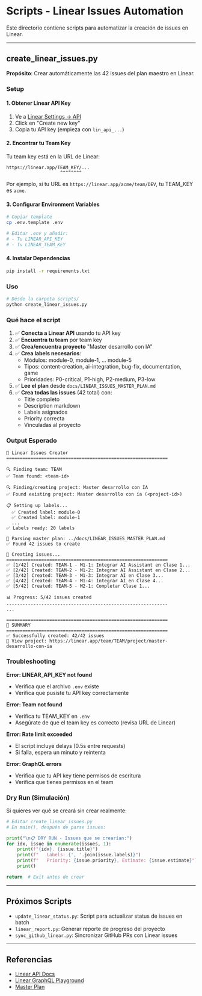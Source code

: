 # Scripts - Linear Issues Automation

Este directorio contiene scripts para automatizar la creación de issues en Linear.

---

## create_linear_issues.py

**Propósito**: Crear automáticamente las 42 issues del plan maestro en Linear.

### Setup

#### 1. Obtener Linear API Key

1. Ve a [Linear Settings → API](https://linear.app/settings/api)
2. Click en "Create new key"
3. Copia tu API key (empieza con `lin_api_...`)

#### 2. Encontrar tu Team Key

Tu team key está en la URL de Linear:
```
https://linear.app/TEAM_KEY/...
                    ^^^^^^^^
```

Por ejemplo, si tu URL es `https://linear.app/acme/team/DEV`, tu TEAM_KEY es `acme`.

#### 3. Configurar Environment Variables

```bash
# Copiar template
cp .env.template .env

# Editar .env y añadir:
# - Tu LINEAR_API_KEY
# - Tu LINEAR_TEAM_KEY
```

#### 4. Instalar Dependencias

```bash
pip install -r requirements.txt
```

### Uso

```bash
# Desde la carpeta scripts/
python create_linear_issues.py
```

### Qué hace el script

1. ✅ **Conecta a Linear API** usando tu API key
2. ✅ **Encuentra tu team** por team key
3. ✅ **Crea/encuentra proyecto** "Master desarrollo con IA"
4. ✅ **Crea labels necesarios**:
   - Módulos: module-0, module-1, ... module-5
   - Tipos: content-creation, ai-integration, bug-fix, documentation, game
   - Prioridades: P0-critical, P1-high, P2-medium, P3-low
5. ✅ **Lee el plan** desde `docs/LINEAR_ISSUES_MASTER_PLAN.md`
6. ✅ **Crea todas las issues** (42 total) con:
   - Title completo
   - Description markdown
   - Labels asignados
   - Priority correcta
   - Vinculadas al proyecto

### Output Esperado

```
🚀 Linear Issues Creator
============================================================

🔍 Finding team: TEAM
✅ Team found: <team-id>

🔍 Finding/creating project: Master desarrollo con IA
✅ Found existing project: Master desarrollo con ía (<project-id>)

📋 Setting up labels...
  ✅ Created label: module-0
  ✅ Created label: module-1
  ...
✅ Labels ready: 20 labels

📖 Parsing master plan: ../docs/LINEAR_ISSUES_MASTER_PLAN.md
✅ Found 42 issues to create

🎯 Creating issues...
============================================================
✅ [1/42] Created: TEAM-1 - M1-1: Integrar AI Assistant en Clase 1...
✅ [2/42] Created: TEAM-2 - M1-2: Integrar AI Assistant en Clase 2...
✅ [3/42] Created: TEAM-3 - M1-3: Integrar AI en Clase 3...
✅ [4/42] Created: TEAM-4 - M1-4: Integrar AI en Clase 4...
✅ [5/42] Created: TEAM-5 - M2-1: Completar Clase 1...

📊 Progress: 5/42 issues created
------------------------------------------------------------
...

============================================================
🎉 SUMMARY
============================================================
✅ Successfully created: 42/42 issues
🔗 View project: https://linear.app/team/TEAM/project/master-desarrollo-con-ia
```

### Troubleshooting

**Error: LINEAR_API_KEY not found**
- Verifica que el archivo `.env` existe
- Verifica que pusiste tu API key correctamente

**Error: Team not found**
- Verifica tu TEAM_KEY en `.env`
- Asegúrate de que el team key es correcto (revisa URL de Linear)

**Error: Rate limit exceeded**
- El script incluye delays (0.5s entre requests)
- Si falla, espera un minuto y reintenta

**Error: GraphQL errors**
- Verifica que tu API key tiene permisos de escritura
- Verifica que tienes permisos en el team

### Dry Run (Simulación)

Si quieres ver qué se creará sin crear realmente:

```python
# Editar create_linear_issues.py
# En main(), después de parse issues:

print("\n📋 DRY RUN - Issues que se crearían:")
for idx, issue in enumerate(issues, 1):
    print(f"{idx}. {issue.title}")
    print(f"   Labels: {', '.join(issue.labels)}")
    print(f"   Priority: {issue.priority}, Estimate: {issue.estimate}")
    print()

return  # Exit antes de crear
```

---

## Próximos Scripts

- `update_linear_status.py`: Script para actualizar status de issues en batch
- `linear_report.py`: Generar reporte de progreso del proyecto
- `sync_github_linear.py`: Sincronizar GitHub PRs con Linear issues

---

## Referencias

- [Linear API Docs](https://developers.linear.app/)
- [Linear GraphQL Playground](https://linear.app/graphql)
- [Master Plan](../docs/LINEAR_ISSUES_MASTER_PLAN.md)
